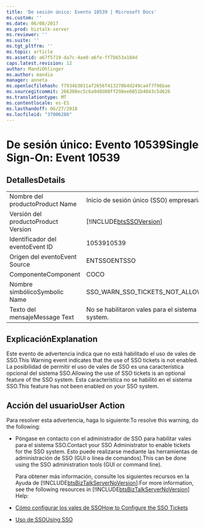 ```yaml
---
title: 'De sesión único: Evento 10539 | Microsoft Docs'
ms.custom: ''
ms.date: 06/08/2017
ms.prod: biztalk-server
ms.reviewer: ''
ms.suite: ''
ms.tgt_pltfrm: ''
ms.topic: article
ms.assetid: a67f5719-da7c-4ae0-a6fe-ff7b653a184d
caps.latest.revision: 12
author: MandiOhlinger
ms.author: mandia
manager: anneta
ms.openlocfilehash: f7934b3011af2656f413270b4d249ca4f7f96bae
ms.sourcegitcommit: 266308ec5c6a9d8d80ff298ee6051b4843c5d626
ms.translationtype: MT
ms.contentlocale: es-ES
ms.lasthandoff: 06/27/2018
ms.locfileid: "37006286"
---
```

# <a name="single-sign-on-event-10539"></a><span data-ttu-id="6662f-102">De sesión único: Evento 10539</span><span class="sxs-lookup"><span data-stu-id="6662f-102">Single Sign-On: Event 10539</span></span>
## <a name="details"></a><span data-ttu-id="6662f-103">Detalles</span><span class="sxs-lookup"><span data-stu-id="6662f-103">Details</span></span>  

|                 |                                                            |
|-----------------|------------------------------------------------------------|
|  <span data-ttu-id="6662f-104">Nombre del producto</span><span class="sxs-lookup"><span data-stu-id="6662f-104">Product Name</span></span>   |                 <span data-ttu-id="6662f-105">Inicio de sesión único (SSO) empresarial</span><span class="sxs-lookup"><span data-stu-id="6662f-105">Enterprise Single Sign-On</span></span>                  |
| <span data-ttu-id="6662f-106">Versión del producto</span><span class="sxs-lookup"><span data-stu-id="6662f-106">Product Version</span></span> | [!INCLUDE[btsSSOVersion](../includes/btsssoversion-md.md)] |
|    <span data-ttu-id="6662f-107">Identificador del evento</span><span class="sxs-lookup"><span data-stu-id="6662f-107">Event ID</span></span>     |                           <span data-ttu-id="6662f-108">10539</span><span class="sxs-lookup"><span data-stu-id="6662f-108">10539</span></span>                            |
|  <span data-ttu-id="6662f-109">Origen del evento</span><span class="sxs-lookup"><span data-stu-id="6662f-109">Event Source</span></span>   |                           <span data-ttu-id="6662f-110">ENTSSO</span><span class="sxs-lookup"><span data-stu-id="6662f-110">ENTSSO</span></span>                           |
|    <span data-ttu-id="6662f-111">Componente</span><span class="sxs-lookup"><span data-stu-id="6662f-111">Component</span></span>    |                             <span data-ttu-id="6662f-112">CO</span><span class="sxs-lookup"><span data-stu-id="6662f-112">CO</span></span>                             |
|  <span data-ttu-id="6662f-113">Nombre simbólico</span><span class="sxs-lookup"><span data-stu-id="6662f-113">Symbolic Name</span></span>  |              <span data-ttu-id="6662f-114">SSO_WARN_SSO_TICKETS_NOT_ALLOWED</span><span class="sxs-lookup"><span data-stu-id="6662f-114">SSO_WARN_SSO_TICKETS_NOT_ALLOWED</span></span>              |
|  <span data-ttu-id="6662f-115">Texto del mensaje</span><span class="sxs-lookup"><span data-stu-id="6662f-115">Message Text</span></span>   |        <span data-ttu-id="6662f-116">No se habilitaron vales para el sistema SSO.</span><span class="sxs-lookup"><span data-stu-id="6662f-116">Tickets are not enabled for the SSO system.</span></span>         |

## <a name="explanation"></a><span data-ttu-id="6662f-117">Explicación</span><span class="sxs-lookup"><span data-stu-id="6662f-117">Explanation</span></span>  
 <span data-ttu-id="6662f-118">Este evento de advertencia indica que no está habilitado el uso de vales de SSO.</span><span class="sxs-lookup"><span data-stu-id="6662f-118">This Warning event indicates that the use of SSO tickets is not enabled.</span></span> <span data-ttu-id="6662f-119">La posibilidad de permitir el uso de vales de SSO es una característica opcional del sistema SSO.</span><span class="sxs-lookup"><span data-stu-id="6662f-119">Allowing the use of SSO tickets is an optional feature of the SSO system.</span></span> <span data-ttu-id="6662f-120">Esta característica no se habilitó en el sistema SSO.</span><span class="sxs-lookup"><span data-stu-id="6662f-120">This feature has not been enabled on your SSO system.</span></span>  

## <a name="user-action"></a><span data-ttu-id="6662f-121">Acción del usuario</span><span class="sxs-lookup"><span data-stu-id="6662f-121">User Action</span></span>  
 <span data-ttu-id="6662f-122">Para resolver esta advertencia, haga lo siguiente:</span><span class="sxs-lookup"><span data-stu-id="6662f-122">To resolve this warning, do the following:</span></span>  

- <span data-ttu-id="6662f-123">Póngase en contacto con el administrador de SSO para habilitar vales para el sistema SSO.</span><span class="sxs-lookup"><span data-stu-id="6662f-123">Contact your SSO Administrator to enable tickets for the SSO system.</span></span> <span data-ttu-id="6662f-124">Esto puede realizarse mediante las herramientas de administración de SSO (GUI o línea de comandos).</span><span class="sxs-lookup"><span data-stu-id="6662f-124">This can be done using the SSO administration tools (GUI or command line).</span></span>  

  <span data-ttu-id="6662f-125">Para obtener más información, consulte los siguientes recursos en la Ayuda de [!INCLUDE[btsBizTalkServerNoVersion](../includes/btsbiztalkservernoversion-md.md)]:</span><span class="sxs-lookup"><span data-stu-id="6662f-125">For more information, see the following resources in [!INCLUDE[btsBizTalkServerNoVersion](../includes/btsbiztalkservernoversion-md.md)] Help:</span></span>  

- [<span data-ttu-id="6662f-126">Cómo configurar los vales de SSO</span><span class="sxs-lookup"><span data-stu-id="6662f-126">How to Configure the SSO Tickets</span></span>](../core/how-to-configure-the-sso-tickets.md)  

- [<span data-ttu-id="6662f-127">Uso de SSO</span><span class="sxs-lookup"><span data-stu-id="6662f-127">Using SSO</span></span>](../core/using-sso.md)
